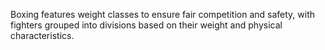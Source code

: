 Boxing features weight classes to ensure fair competition and safety, with fighters grouped into divisions based on their weight and physical characteristics.
